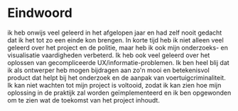 # Eindwoord

ik heb onwijs veel geleerd in het afgelopen jaar en had zelf nooit gedacht dat ik het tot zo een einde kon brengen. In korte tijd heb ik niet alleen veel geleerd over het project en de politie, maar heb ik ook mijn onderzoeks- en visualisatie vaardigheden verbeterd. Ik heb ook veel geleerd over het oplossen van gecompliceerde UX/informatie-problemen. Ik ben heel blij dat ik als ontwerper heb mogen bijdragen aan zo'n mooi en betekenisvol product dat helpt bij het onderzoek en de aanpak van voertuigcriminaliteit. Ik kan niet wachten tot mijn project is voltooid, zodat ik kan zien hoe mijn oplossing in de praktijk zal worden geïmplementeerd en ik ben opgewonden om te zien wat de toekomst van het project inhoudt.
